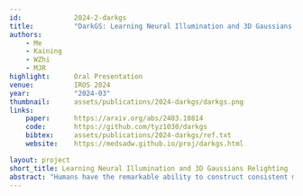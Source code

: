 ```yaml
---
id:             2024-2-darkgs
title:          "DarkGS: Learning Neural Illumination and 3D Gaussians Relighting for Robotic Exploration in the Dark"
authors:
    - Me
    - Kaining
    - WZhi
    - MJR
highlight:      Oral Presentation
venue:          IROS 2024
year:           "2024-03"
thumbnail:      assets/publications/2024-darkgs/darkgs.png
links:
    paper:      https://arxiv.org/abs/2403.10814
    code:       https://github.com/tyz1030/darkgs
    bibtex:     assets/publications/2024-darkgs/ref.txt
    website:    https://medsadw.github.io/proj/darkgs.html

layout: project
short_title: Learning Neural Illumination and 3D Gaussians Relighting
abstract: "Humans have the remarkable ability to construct consistent mental models of an environment, even under limited or varying levels of illumination. We wish to endow robots with this same capability. In this paper, we tackle the challenge of constructing a photorealistic scene representation under poorly illuminated conditions and with a moving light source. We approach the task of modeling illumination as a learning problem, and utilize the developed illumination model to aid in scene reconstruction. We introduce an innovative framework that uses a data-driven approach, Neural Light Simulators (NeLiS), to model and calibrate the camera-light system. Furthermore, we present DarkGS, a method that applies NeLiS to create a relightable 3D Gaussian scene model capable of real-time, photorealistic rendering from novel viewpoints. We show the applicability and robustness of our proposed simulator and system in a variety of real-world environments."
---
```


